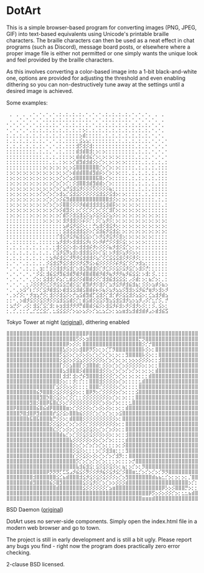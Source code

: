 # DotArt

This is a simple browser-based program for converting images (PNG, JPEG, GIF) into text-based equivalents using Unicode's printable braille characters. The braille characters can then be used as a neat effect in chat programs (such as Discord), message board posts, or elsewhere where a proper image file is either not permitted or one simply wants the unique look and feel provided by the braille characters.

As this involves converting a color-based image into a 1-bit black-and-white one, options are provided for adjusting the threshold and even enabling dithering so you can non-destructively tune away at the settings until a desired image is achieved.

Some examples:

```
⠀⡀⠀⡀⠀⡀⠀⡀⠂⡀⠂⡀⠂⡀⠂⡀⡂⡀⡂⡀⡂⡀⡂⡀⠂⡀⠂⡀⠂⡀⡂⡀⡂⡀⡂⡀⡂⡀⠂⡀⠂⡀⠂⡀⠀⡀⠀⡀⠀
⠀⡀⠀⡀⠂⡀⠂⡀⠂⡀⠂⡀⡂⡀⡂⡀⡂⡀⡂⡀⡂⡀⡂⡀⡂⡀⠂⡀⠂⡀⡂⡀⡂⡀⡂⡀⡂⡀⠂⡀⠂⡀⠂⡀⠂⡀⠀⡀⠀
⠂⡀⠂⡀⠂⡀⠂⡀⠂⡀⡂⡀⡂⡀⡂⡀⠂⡀⡂⡀⡂⡀⡂⡀⡂⡀⠂⡀⡂⡀⡂⡀⡂⡀⡂⡀⡂⡀⡂⡀⡂⡀⡂⡀⠂⡀⠂⡀⠀
⠂⡀⠂⡀⠂⡀⠂⡀⡂⡀⡂⡀⡂⡀⡂⡀⡂⡀⡂⡀⡂⡀⡂⡢⡂⡀⡂⡀⡂⡀⡂⡀⡂⡀⡂⡀⡂⡀⡂⡀⡂⡀⡂⡀⠂⡀⠂⡀⠀
⡂⡀⡂⡀⡂⡀⡂⡀⡂⡀⡂⡀⡂⡀⡂⡀⡂⡀⡂⡂⡂⡂⡢⣾⡂⡂⡂⡂⡂⡀⡂⡀⡂⡀⡂⡀⡂⡀⡂⡀⡂⡀⡂⡀⠂⡀⠂⡀⠀
⡂⡀⡂⡀⡂⡀⡂⡀⡂⡀⡂⡀⠂⡀⠂⡀⡂⡀⡂⡂⡂⡂⣪⣢⣢⡂⡂⡂⡂⡂⡂⡂⡂⡀⡂⡀⡂⡀⡂⡀⡂⡀⡂⡀⠂⡀⠂⡀⠂
⡂⡀⡂⡀⡂⡀⡂⡀⡂⡀⡂⡀⠂⡀⠂⡀⡂⡀⡂⡂⡂⣺⡫⣺⡪⣺⡂⡂⡂⡂⡂⡂⡂⡂⡂⡂⡂⡂⡂⡀⡂⡀⡂⡀⠂⡀⠂⡀⠂
⡂⡂⡂⡂⡂⡂⡂⡂⡂⡀⡂⡀⡂⡀⠂⡀⡂⡀⡂⡂⡂⣾⣺⣾⣿⣺⡂⡢⡂⡢⡂⡂⡂⡂⡂⡂⡂⡂⡂⡀⡂⡀⡂⡀⠂⡀⠂⡀⠂
⡂⡂⡂⡂⡂⡂⡂⡂⡂⡂⡂⡀⡂⡀⡂⡀⡂⡂⡂⡢⡂⣾⣾⣾⣺⣮⡊⡢⡂⡢⡂⡢⡂⡢⡂⡂⡂⡂⡂⡀⡂⡀⡂⡀⠂⡀⠂⡀⠂
⡂⡂⡂⡂⡂⡂⡂⡂⡂⡂⡂⡂⡂⡀⡂⡀⡂⡢⡂⡢⡊⣾⣻⣾⣺⣾⡪⡢⡊⡢⡂⡢⡂⡢⡂⡢⡂⡂⡂⡂⡂⡀⡂⡀⡂⡀⡂⡀⡂
⡂⡂⡂⡂⡂⡂⡂⡂⡂⡂⡂⡢⡂⡢⡂⡢⡂⡢⡂⡢⣪⣿⣿⣿⣿⣿⣿⣿⡊⡢⡊⡢⡂⡢⡂⡂⡂⡂⡂⡀⡂⡀⡂⡀⡂⡀⡂⡂⡂
⡂⡢⡂⡢⡂⡢⡂⡢⡂⡢⡂⡢⡂⡢⡂⡢⡂⡢⡊⡢⣾⣾⣾⣿⣿⣾⣻⣾⡮⡢⡊⡢⡂⡢⡂⡂⡂⡀⡂⡀⡂⡀⡂⡀⡂⡀⡂⡂⡂
⡂⡢⡂⡢⡂⡢⡂⡢⡂⡢⡂⡢⡂⡢⡂⡢⡊⡢⡊⣢⣺⣿⣿⣿⣿⣿⣿⣯⣿⡢⡊⡢⡂⡂⡂⡂⡂⡀⡂⡀⡂⡀⡂⡀⡂⡀⡂⡂⡂
⡂⡢⡂⡢⡂⡢⡂⡢⡂⡢⡂⡢⡂⡢⡊⡢⡊⡢⡊⡂⡪⣺⣿⣿⣺⣾⣻⣾⣾⡢⡊⡢⡂⡂⡂⡂⡂⡂⡂⡀⡂⡀⡂⡀⡂⡀⡂⡂⡂
⡂⡢⡂⡢⡂⡢⡂⡢⡂⡢⡂⡢⡂⡢⡊⡢⡊⣢⡚⣪⣺⣪⡺⡪⡪⡪⡫⡪⡪⡪⡪⣦⡂⡂⡂⡂⡂⡂⡂⡀⡂⡀⡂⡀⡂⡂⡂⡂⡂
⡂⡢⡂⡢⡂⡢⡂⡢⡂⡢⡊⡢⡊⡢⡊⡢⣺⣢⡊⣪⣺⣪⡪⡪⡪⡪⡪⣪⣺⣪⡪⣪⣺⡢⡂⡢⡂⡂⡂⡂⡂⡀⡂⡀⡂⡂⡂⡂⡂
⡂⡢⡂⡢⡂⡢⡂⡢⡂⡢⡂⡢⡊⡢⡊⡢⡪⣮⣻⣾⣿⣿⣿⣿⣿⣿⣿⣿⣿⣿⣿⣺⡪⡢⡂⡢⡂⡢⡂⡢⡂⡂⡂⡂⡂⡀⡂⡀⡂
⡂⡢⡂⡢⡂⡢⡂⡢⡂⡢⡂⡢⡊⡢⡊⡢⡪⣿⣿⡪⡪⡪⡺⣾⣾⣺⣺⣺⣺⣪⣺⣾⡯⡢⡂⡢⡂⡢⡂⡢⡂⡂⡂⡂⡂⡂⡂⡀⡂
⡂⡢⡂⡢⡂⡢⡂⡢⡂⡢⡂⡢⡂⡢⡊⡢⡪⣾⣻⡪⡂⡢⡊⡪⡊⡪⡊⡢⡊⡪⡊⣺⡏⡢⡂⡢⡂⡢⡂⡢⡂⡢⡂⡂⡂⡂⡂⡂⡂
⡂⡢⡂⡢⡂⡂⡂⡢⡂⡢⡂⡢⡂⡢⡂⡢⡊⣾⡫⡪⣺⣪⣺⣪⡪⣢⡪⣪⡪⣪⡪⣢⡪⡢⡂⡢⡂⡢⡂⡢⡂⡢⡂⡢⡂⡢⡂⡂⡂
⡂⡂⡂⡂⡂⡂⡂⡂⡂⡂⡂⡢⡂⡢⡂⡢⡂⣺⡺⣺⣺⡪⡪⡮⡪⡊⡂⡪⡊⣢⡺⡪⡂⡢⡂⡢⡂⡢⡂⡢⡂⡢⡂⡢⡂⡢⡂⡢⡂
⡂⡂⡂⡂⡂⡂⡂⡂⡂⡂⡂⡂⡂⡂⡂⡂⡂⣢⡾⣪⡺⣪⡪⡢⡂⡂⡚⣢⣺⡪⣺⣪⡺⡢⡂⡢⡂⡢⡂⡢⡂⡢⡂⡢⡂⡢⡂⡢⡂
⡂⡂⡂⡂⡂⡂⡂⡂⡂⡂⡂⡂⡂⡂⡂⡂⡂⣪⣺⣪⣪⣺⣺⣪⡪⡢⡊⣪⣺⣮⡺⣪⣺⣪⡂⡢⡂⡢⡂⡢⡂⡢⡂⡢⡂⡢⡂⡢⡂
⡂⡂⡂⡂⡂⡂⡂⡂⡂⡂⡂⡂⡂⡂⡂⡊⣺⣪⡺⣪⡺⣮⣺⣪⣪⡢⡊⡢⡺⣪⡺⣪⡺⡪⣺⡢⡂⡢⡂⡢⡂⡢⡂⡢⡂⡂⡂⡂⡂
⡂⡀⡂⡂⡂⡂⡂⡂⡂⡀⡂⡂⡂⡂⡂⣢⡺⣺⡺⡢⣺⣺⣺⣪⡺⡆⡪⡢⡺⡾⡚⡪⡪⣺⡪⣪⡂⡢⡂⡢⡂⡢⡂⡂⡂⡂⡂⡂⡂
⡂⡀⡂⡀⡂⡀⡂⡀⡂⡀⡂⡀⡂⡀⡂⣺⡪⣪⡪⡢⣺⡢⣺⣺⣺⡮⡺⡢⡪⡪⡪⣦⡺⣺⡪⣪⡊⡢⡂⡢⡂⡂⡂⡂⡂⡂⡂⡂⡂
⡂⡀⡂⡀⡂⡀⡂⡀⡂⡀⡂⡀⡂⡀⡊⣪⡺⣪⡻⣢⣺⡢⣺⣺⣺⣪⡪⡢⡊⣪⡂⡢⡺⣺⡪⣢⡺⡪⡢⡢⡂⡂⡂⡂⡂⡂⡂⡂⡂
⡂⡀⡂⡀⡂⡀⡂⡀⡂⡀⡂⡀⡂⣢⡺⡮⣺⣪⣊⡺⡻⡺⣪⣺⣺⣺⡪⣢⡊⡪⣊⣪⣪⣪⣺⡪⡺⡪⡺⡪⡂⡂⡂⡂⡂⡂⡂⡂⡂
⡂⡀⠂⡀⠂⡀⡂⡀⡂⡀⡂⡀⡪⣪⣺⣪⡻⣪⡪⣺⡪⡪⡺⣪⡻⣪⡢⣮⡪⡪⡪⡪⡪⡮⡺⣪⡊⡪⡊⡲⣺⣢⡂⡂⡂⡂⡂⡂⡂
⠂⡀⠂⡀⠂⡀⡂⡀⡂⡀⣲⡂⡃⡪⡪⣺⣺⡺⣪⣺⡊⡢⣺⣪⣻⣾⣺⡪⡊⡺⣊⡪⡪⣪⡪⣪⡺⣪⡊⡢⣺⡪⡚⡂⡂⡂⡂⡂⡂
⠂⡀⠂⡀⠂⡀⠂⡀⠂⡪⣪⡂⣺⣮⣪⡺⣻⣮⣺⣾⡻⣾⡺⣾⣿⣾⣿⣾⡺⣾⡺⣦⡺⡺⡺⣦⡺⣮⣪⣪⡂⡢⣺⡂⡪⡀⡂⡂⡂
⠂⡀⠂⡀⠂⡀⠂⡀⡊⡢⡂⣪⣺⣺⡊⡮⣢⡊⣂⣾⣪⡪⡪⣾⣿⣾⡪⡪⡊⣺⣺⣮⣺⣪⣪⣪⡂⡠⡪⣾⡂⡢⡂⣦⡊⡢⡂⡀⡂
⠂⡀⠂⡀⠂⡀⡂⡨⡪⡪⡺⡪⣊⡪⡺⣪⣪⣪⣚⣾⡪⣪⡊⣾⣻⡾⡺⡪⣺⡪⡊⣢⡺⣪⡺⡾⣺⣮⣺⣦⡂⡪⡪⡢⣢⡾⡪⣦⡢
⠂⡀⠂⡀⡢⣪⠊⡆⡊⡪⡊⣪⡺⣾⣺⣪⡢⣾⣺⣪⣪⣺⣾⣪⣿⣾⡮⡦⡪⣦⡪⣢⡺⣢⣢⡪⣻⣺⡢⣪⡺⣮⡚⣶⡺⡢⣺⡢⡺
⠂⡀⡢⡊⡪⡂⠂⡺⣲⣢⡚⡪⡂⣺⡪⡪⣺⣪⡪⡢⡚⣢⣪⣾⣻⣾⡋⣪⣺⡪⡊⣺⡊⡾⡪⣪⣪⣺⡪⣢⣪⡢⡂⣊⣢⣺⡺⣾⣢
⡂⡂⠂⡀⡢⣾⡺⣪⡪⡪⣪⡪⡺⡪⡪⣪⣺⣪⣪⣾⡪⡊⡂⣾⣪⣾⡪⣪⣪⡪⣻⣢⣪⣺⣪⣺⡺⣢⡢⣢⡺⡠⡪⡊⣂⡊⡪⡀⡚
⡂⣢⡚⡪⠂⡠⡪⡂⣺⣪⡊⣪⡊⣺⡂⡦⣲⣺⣺⡺⡺⡺⡛⣾⣿⣾⡪⣮⡪⡢⣺⣪⡺⡮⣺⡢⡺⡪⣺⡺⡢⡪⡂⡂⡪⡀⣪⡢⡂
⡂⡀⡊⡀⡂⡂⡊⣀⡊⣊⣊⣪⡊⡀⣂⣪⣪⣪⡪⡊⡢⣢⡢⣢⡪⡢⡊⣢⣂⣢⣊⡢⡂⣢⣢⣶⣺⣢⣺⣾⣺⣾⡾⣠⡢⣾⣺⣮⣫
```

Tokyo Tower at night ([original](https://www.flickr.com/photos/nknh/452345990/in/photolist-FYoGN-mPj5MR-5wmNmD-p9eACs-8VDmsr-ox32k7-fhgz7o-7U9dMv-7hKgvE-27EYZ8h-7hFiJZ-8hQUqE-6ShWFF-7hFhor-5RteRm-6XEwkF-8fmbYZ-4ZAJ8j-ox3bgH-mPkPWf-pmmwvi-fNpMw3-mPj7Ut-bnrNfe-5heDhk-mPj6sF-6c1K2H-8ja5ap-8U7xn5-EjS5W9-8npmhv-o7ivtU-a23eeY-LxLbS-7U9dQ2-7hFg6i-26wzaSr-4Z7dVk-e19gVS-54QBnm-nPCUJs-afvnm-QNrFQQ-7hFiin-63ZvV4-7hFhbe-LxLbQ-m4xFg-5vQb5R-7hKcRG)), dithering enabled

```
⣿⣿⣿⣿⣿⣿⣿⣿⣿⣿⣿⣿⣿⣿⣿⣿⣿⣿⣿⣿⣿⣿⣿⣿⡿⣿⣿⣿⣿⣿⣿⣿⣿⣿⣿⣿⣿⣿⣿⣿⣿⣿⣿⣿⣿⣿⣿⣿⣿⣿⣿⣿⣿⣿⣿⣿⣿⣿⣿⣿
⣿⣿⣿⣿⣿⣿⣿⣿⣿⣿⣿⣿⣿⣿⣿⣿⣿⣿⣿⣿⣿⡫⡪⡢⣲⣿⣿⣿⣿⣿⣿⣿⣿⣿⣿⣿⣿⣿⣿⣿⡛⡻⣿⣿⣿⣿⣿⣿⣿⣿⣿⣿⣿⣿⣿⣿⣿⣿⣿⣿
⣿⣿⣿⣿⣿⣿⣿⣿⣿⣿⣿⣿⣿⣿⣿⣿⣿⣿⡿⡢⡪⡪⡂⣿⣿⣿⣿⣿⣿⣿⣿⣿⣿⣿⣿⣿⣿⣿⣿⣿⣿⡪⡊⡚⣿⣿⣿⣿⣿⣿⣿⣿⣿⣿⣿⣿⣿⣿⣿⣿
⣿⣿⣿⣿⣿⣿⣿⣿⣿⣿⣿⣿⣿⣿⣿⣿⣿⣣⡪⡢⡪⡢⣺⣿⡿⡻⡫⡢⡂⡢⡊⡋⡻⣿⣿⣿⣿⣿⣿⣿⣿⡧⡪⡢⡂⣿⣿⣿⣿⣿⣿⣿⣿⣿⣿⣿⣿⣿⣿⣿
⣿⣿⣿⣿⣿⣿⣿⣿⣿⣿⣿⣿⣿⣿⣿⣿⡫⣪⡪⡢⡊⡢⡪⡢⡪⡢⡊⡢⡊⡢⡊⡢⡂⡢⡂⡂⣻⣿⣿⣿⣿⡧⡪⡢⡂⡂⣿⣿⣿⣿⣿⣿⣿⣿⣿⣿⣿⣿⣿⣿
⣿⣿⣿⣿⣿⣿⣿⣿⣿⣿⣿⣿⣿⣿⣿⣿⡪⣪⡪⡢⡪⣪⣢⡪⡪⡪⡪⡪⡪⡢⡊⡢⡊⡢⡂⡢⡂⡢⡢⡢⡪⡪⡪⡢⡂⡂⣺⣿⣿⣿⣿⣿⣿⣿⣿⣿⣿⣿⣿⣿
⣿⣿⣿⣿⣿⣿⣿⣿⣿⣿⣿⣿⣿⣿⣿⣿⡏⡪⡪⣢⣿⣿⡏⡪⣺⣿⣿⣾⡂⡪⡪⡢⡊⡢⡊⡢⡪⡪⡪⡪⡪⡢⡂⡢⡂⡂⣿⣿⣿⣿⣿⣿⣿⣿⣿⣿⣿⣿⣿⣿
⣿⣿⣿⣿⣿⣿⣿⣿⣿⣿⣿⣿⣿⣿⣿⣿⣿⣢⣺⣿⣿⣿⡪⣾⣿⣿⣿⣿⣺⡪⡪⡢⡊⡢⡊⡢⡊⡢⡊⡢⡂⡢⡂⡢⡂⣾⣿⣿⣿⣿⣿⣿⣿⣿⣿⣿⣿⣿⣿⣿
⣿⣿⣿⣿⣿⣿⣿⣿⣿⣿⣿⣿⣿⣿⣿⣿⡇⣺⣺⡃⣺⡢⡚⡮⣻⣿⣿⣿⣺⡪⡪⡪⡊⡢⡊⡢⡂⡢⡂⡢⡂⡂⡂⣾⣿⣿⣿⣿⣿⣿⣿⣿⣿⣿⣿⣿⣿⣿⣿⣿
⣿⣿⣿⣿⣿⣿⣿⣿⣿⣿⣿⣿⣿⣿⣿⣿⡪⡢⡂⡂⡺⡂⡊⡂⡂⣿⣿⣿⣺⡪⡪⡪⡪⡢⡊⡢⡂⡂⡂⡂⣂⣾⣿⣿⣿⣿⣿⣿⣿⣿⣿⣿⣿⣿⣿⣿⣿⣿⣿⣿
⣿⣿⣿⣿⣿⣿⣿⣿⣿⣿⣿⣿⣿⣿⡏⣪⡪⡪⡢⡢⡪⡂⡂⡂⡂⣿⣿⣿⡊⡪⡪⡪⡪⡢⡊⡢⡂⡂⡂⡂⣿⣿⣿⣿⣿⣿⣿⣿⣿⣿⣿⣿⣿⣿⣿⣿⣿⣿⣿⣿
⣿⣿⣿⣿⣿⣿⣿⣿⣿⣮⡻⣿⣿⣿⡪⣪⡪⡪⡪⣪⡪⡢⡂⡂⣿⡿⡻⡢⡊⡪⡪⡪⡪⡢⡊⡢⡂⡂⡂⣪⣿⣿⣿⣿⣿⣿⣿⣿⣿⣿⣿⣿⣿⣿⣿⣿⣿⣿⣿⣿
⣿⣿⣿⣿⣿⣿⣿⣿⣿⣿⣻⣿⡳⣿⡪⣪⡪⡢⡊⡪⡊⡂⡂⡪⡪⡪⡪⡪⡪⡪⡪⡢⡊⡢⡂⡢⡂⡂⡂⣿⣿⣿⣿⣿⣿⣿⣿⣿⣿⣿⣿⣿⣿⣿⣿⣿⣿⣿⣿⣿
⣿⣿⣿⣿⣿⣿⣿⣻⣿⡪⣿⣿⡿⣯⣿⣎⡪⡢⡊⡪⡪⡪⡪⡪⡪⡪⡪⡪⡊⡢⡪⡢⡊⡢⡂⡂⡂⣂⣿⣿⣿⣿⣿⣿⣿⣿⣿⣿⣿⣿⣿⣿⣿⣿⣿⣿⣿⣿⣿⣿
⣿⣿⡿⣿⣿⣿⣿⣿⣿⣮⣿⣮⣾⡿⣿⣿⣿⣿⣶⡢⡊⡪⡪⡪⡪⡢⡊⡢⡪⡢⡪⡢⡂⡢⡂⡂⣾⣿⣿⣿⣿⣿⣿⣿⣿⣿⣿⣿⣿⣿⣿⣿⣿⣿⣿⣿⣿⣿⣿⣿
⣿⣿⣿⣿⡻⣿⣺⣿⡿⣻⣾⣿⣿⣿⡞⣪⡪⣪⡢⣿⣿⣷⣮⡪⡪⡪⡊⡢⡊⡢⡊⡢⡂⡢⣪⣿⣿⣿⣿⣿⣿⣿⣿⣿⣿⣿⣿⣿⣿⣿⣿⣿⣿⣿⣿⣿⣿⣿⣿⣿
⣿⣿⣿⣿⣿⣿⣷⣯⣿⣯⣿⣿⣿⣷⡛⡪⡪⡢⡂⣾⣿⣿⣿⡪⡪⡪⡪⡪⡪⡪⡪⡪⡪⡢⡂⣿⣿⣿⣿⣿⣿⣿⣿⣿⣿⣿⣿⣿⣿⣿⣿⣿⣿⣿⣿⣿⣿⣿⣿⣿
⣿⣿⣿⣿⣿⣿⣿⣿⣿⣿⣿⣿⣿⡪⡪⣪⡪⡢⡊⡢⡊⡢⡪⡪⡊⡪⡪⡪⡪⡪⡪⡪⡪⡢⡂⡂⣿⣿⣿⣿⣿⣿⣿⣿⣿⣿⣿⣿⣿⣿⣿⣿⣿⣿⣿⣿⣿⣿⣿⣿
⣿⣿⣿⣿⣿⣿⣿⣿⣿⣿⣿⣿⣿⣿⣎⡪⡊⡢⡪⡢⡊⡢⡪⣪⡪⣪⡪⡢⡊⡢⡊⡢⡪⡢⡂⡂⣿⣿⣿⣿⣿⣿⣿⣿⣿⣿⣿⣿⣿⣿⣿⣿⣿⣿⣿⣿⣿⣿⣿⣿
⣿⣿⣿⣿⣿⣿⣿⣿⣿⣿⣿⣿⣿⣿⣿⣿⣾⣦⡊⡢⡊⡪⡪⣪⡪⣪⡪⡪⡪⡢⡪⡢⡂⡢⡂⡂⣺⣿⣿⣿⣿⣿⣿⣿⣿⣿⣿⣿⣿⣿⣿⣿⣿⣿⣿⣿⣿⣿⣿⣿
⣿⣿⣿⣿⣿⣿⣿⣿⣿⣿⣿⣿⣿⣿⣿⣿⣿⣿⣿⣧⡪⡪⡪⡪⡪⡢⡪⡢⡊⡢⡊⡢⡂⡂⡂⡂⣾⣿⣿⣿⣿⣿⣿⣿⣿⣿⣿⣿⣿⣿⣿⣿⣿⣿⣿⣿⣿⣿⣿⣿
⣿⣿⣿⣿⣿⣿⣿⣿⣿⣿⣿⣿⣿⣿⣿⣿⣿⣿⣿⣿⡪⡢⡊⡢⡊⡢⡊⡢⡊⡢⡂⡂⡂⡢⡂⡪⣿⣿⣿⣿⣿⣿⣿⣿⣿⣿⣿⣿⣿⣿⣿⣿⣿⣿⣿⣿⣿⣿⣿⣿
⣿⣿⣿⣿⣿⣿⣿⣿⣿⣿⣿⣿⣿⣿⣿⣿⣿⣿⣿⣿⡪⣪⡪⡢⡂⡂⡂⡢⡊⡪⣺⣺⣶⡂⡂⡂⣻⣿⣿⣿⣿⣿⣿⣿⣿⣿⣿⣿⣿⣿⣿⣿⣿⣿⣿⣿⣿⣿⣿⣿
⣿⣿⣿⣿⣿⣿⣿⣿⣿⣿⣿⣿⣿⣿⣿⣿⣿⣿⣿⣿⡎⡪⡪⣪⡪⡢⡪⡢⡊⡢⡊⡢⡊⣺⡻⡂⡂⣿⣿⣿⣿⣿⣿⣿⣿⣿⣿⣿⣿⣿⣿⣿⣿⣿⣿⣿⣿⣿⣿⣿
⣿⣿⣿⣿⣿⣿⣿⣿⣿⣿⣿⣿⣿⣿⣿⣿⣿⣿⣿⣿⣿⡫⡊⡢⡊⡢⡊⡢⡊⡢⡂⡂⡂⡢⡂⡂⡂⡢⡚⣿⣿⣿⣿⣿⣿⣿⣿⣿⣿⣿⣿⣿⣿⣿⣿⣿⣿⣿⣿⣿
⣿⣿⣿⣿⣿⣿⣿⣿⣿⣿⣿⣿⣿⣿⣿⣿⣿⣿⣿⣿⣿⣧⣺⣮⣺⣪⡂⣪⡪⣪⡪⣪⡪⡢⡂⣦⡂⡢⡊⡢⡂⡻⣿⣿⣿⣿⣿⣿⣿⣿⣿⣿⣿⣿⣿⣿⣿⣿⣿⣿
⣿⣿⣿⣿⣿⣿⣿⣿⣿⣿⣿⣿⡿⡻⡻⡻⡋⣋⣫⣠⡺⣮⣪⡪⡻⡪⡪⡺⡺⣮⡪⣪⡺⣪⡊⡪⣿⣿⣶⣂⡊⡢⡊⡢⡊⡢⡊⡻⡻⣿⣿⣿⣿⣿⣿⣿⣿⣿⣿⣿
⣿⣿⣿⣿⣿⣿⣿⣿⣺⣿⣿⣿⣿⣿⣿⣪⣊⣦⣾⣿⣿⣿⣺⣪⡺⣪⡪⣪⡪⣪⡪⡪⡪⡢⡊⡢⣻⣿⣿⣿⣿⣿⣿⣿⣾⣦⣦⣂⡊⡢⡂⡢⡂⡢⡂⡈⣿⣿⣿⣿
⣿⣿⣿⣿⣿⣿⣿⣾⣻⣿⣿⣿⣿⣮⡪⣿⣻⣿⣿⣿⣿⣿⣿⣪⡪⣪⡺⡪⡊⡢⡊⡢⡢⡪⡪⡪⣾⣿⣿⣿⣿⣿⣿⣿⣿⣿⣿⣿⣿⣿⣿⣿⣿⣿⣿⡢⡊⡂⣻⣿
⣿⣿⣿⣿⣿⣿⣿⣿⣿⣿⣿⣿⣿⣿⣿⣾⣿⣿⣿⣿⣿⣿⣿⣪⡪⡪⡪⡪⡪⡪⡊⣢⣶⣿⣿⣿⣿⣿⣿⣿⣿⣿⣿⣿⣿⣿⣿⡿⡣⡢⡪⣿⣿⣿⡛⡢⡂⡂⣺⣿
⣿⣿⣿⣿⣿⣿⣿⣿⣿⣿⣿⣿⣿⣿⣿⣿⣿⣿⣿⣿⣿⣿⣿⣿⣿⣿⣿⣿⣿⣿⣿⣿⣿⣿⣿⣿⣿⣿⣿⣿⣿⣿⣿⡿⡫⡢⡪⡢⡪⡪⡊⡢⡂⣂⣂⣦⣾⣿⣿⣿
⣿⣿⣿⣿⣿⣿⣿⣿⣿⣿⣿⣿⣿⣿⣿⣿⣿⣿⣿⣿⣿⣿⣿⣿⣿⣿⣿⣿⣿⣿⣿⣿⣿⣿⣿⣿⣿⣿⣿⣿⣿⣶⣶⣶⣾⣿⣿⣿⣿⣿⣿⣿⣿⣿⣿⣿⣿⣿⣿⣿
```

BSD Daemon ([original](https://www.digitaldaemon.com/Daemon_Images.html))

DotArt uses no server-side components. Simply open the index.html file in a modern web browser and go to town.

The project is still in early development and is still a bit ugly. Please report any bugs you find - right now the program does practically zero error checking.

2-clause BSD licensed.
